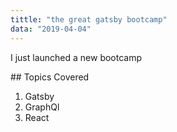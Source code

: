 ```yaml
---
tittle: "the great gatsby bootcamp"
data: "2019-04-04"
---
```


I just launched a new bootcamp

## Topics Covered

1. Gatsby
2. GraphQl
3. React
